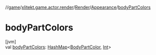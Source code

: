 //[game](../../../../index.md)/[xlitekt.game.actor.render](../../index.md)/[Render](../index.md)/[Appearance](index.md)/[bodyPartColors](body-part-colors.md)

# bodyPartColors

[jvm]\
val [bodyPartColors](body-part-colors.md): [HashMap](https://docs.oracle.com/javase/8/docs/api/java/util/HashMap.html)&lt;[BodyPartColor](../../../xlitekt.game.actor.render.block.body/-body-part-color/index.md), [Int](https://kotlinlang.org/api/latest/jvm/stdlib/kotlin/-int/index.html)&gt;
